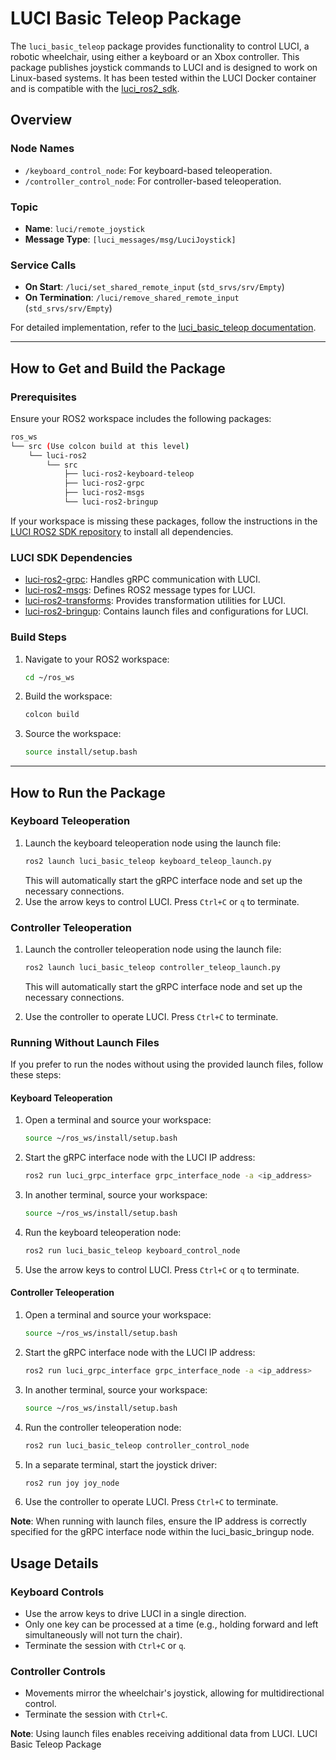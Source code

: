 # LUCI Basic Teleop Package

The `luci_basic_teleop` package provides functionality to control LUCI, a robotic wheelchair, using either a keyboard or an Xbox controller. This package publishes joystick commands to LUCI and is designed to work on Linux-based systems. It has been tested within the LUCI Docker container and is compatible with the [luci_ros2_sdk](https://github.com/lucimobility/luci-ros2-sdk).

## Overview

### Node Names
- `/keyboard_control_node`: For keyboard-based teleoperation.
- `/controller_control_node`: For controller-based teleoperation.

### Topic
- **Name**: `luci/remote_joystick`
- **Message Type**: `[luci_messages/msg/LuciJoystick]`

### Service Calls
- **On Start**: `/luci/set_shared_remote_input` (`std_srvs/srv/Empty`)
- **On Termination**: `/luci/remove_shared_remote_input` (`std_srvs/srv/Empty`)

For detailed implementation, refer to the [luci_basic_teleop documentation](docs/teleop.md).

---

## How to Get and Build the Package

### Prerequisites
Ensure your ROS2 workspace includes the following packages:
```bash
ros_ws
└── src (Use colcon build at this level)
    └── luci-ros2
        └── src 
            ├── luci-ros2-keyboard-teleop
            ├── luci-ros2-grpc
            ├── luci-ros2-msgs
            └── luci-ros2-bringup
```

If your workspace is missing these packages, follow the instructions in the [LUCI ROS2 SDK repository](https://github.com/lucimobility/luci-ros2-sdk) to install all dependencies.

### LUCI SDK Dependencies
- [luci-ros2-grpc](https://github.com/UW-CTRL/luci-ros2-grpc): Handles gRPC communication with LUCI.
- [luci-ros2-msgs](https://github.com/UW-CTRL/luci-ros2-msgs): Defines ROS2 message types for LUCI.
- [luci-ros2-transforms](https://github.com/lucimobility/luci-ros2-transforms): Provides transformation utilities for LUCI.
- [luci-ros2-bringup](https://github.com/UW-CTRL/luci-ros2-bringup): Contains launch files and configurations for LUCI.

### Build Steps
1. Navigate to your ROS2 workspace:
   ```bash
   cd ~/ros_ws
   ```
2. Build the workspace:
   ```bash
   colcon build
   ```
3. Source the workspace:
   ```bash
   source install/setup.bash
   ```

---

## How to Run the Package

### Keyboard Teleoperation
1. Launch the keyboard teleoperation node using the launch file:
    ```bash
    ros2 launch luci_basic_teleop keyboard_teleop_launch.py
    ```
    This will automatically start the gRPC interface node and set up the necessary connections.
2. Use the arrow keys to control LUCI. Press `Ctrl+C` or `q` to terminate.

### Controller Teleoperation
1. Launch the controller teleoperation node using the launch file:
    ```bash
    ros2 launch luci_basic_teleop controller_teleop_launch.py
    ```
    This will automatically start the gRPC interface node and set up the necessary connections.

3. Use the controller to operate LUCI. Press `Ctrl+C` to terminate.
### Running Without Launch Files

If you prefer to run the nodes without using the provided launch files, follow these steps:

#### Keyboard Teleoperation
1. Open a terminal and source your workspace:
    ```bash
    source ~/ros_ws/install/setup.bash
    ```
2. Start the gRPC interface node with the LUCI IP address:
    ```bash
    ros2 run luci_grpc_interface grpc_interface_node -a <ip_address>
    ```
3. In another terminal, source your workspace:
    ```bash
    source ~/ros_ws/install/setup.bash
    ```
4. Run the keyboard teleoperation node:
    ```bash
    ros2 run luci_basic_teleop keyboard_control_node
    ```
5. Use the arrow keys to control LUCI. Press `Ctrl+C` or `q` to terminate.

#### Controller Teleoperation
1. Open a terminal and source your workspace:
    ```bash
    source ~/ros_ws/install/setup.bash
    ```
2. Start the gRPC interface node with the LUCI IP address:
    ```bash
    ros2 run luci_grpc_interface grpc_interface_node -a <ip_address>
    ```
3. In another terminal, source your workspace:
    ```bash
    source ~/ros_ws/install/setup.bash
    ```
4. Run the controller teleoperation node:
    ```bash
    ros2 run luci_basic_teleop controller_control_node
    ```
5. In a separate terminal, start the joystick driver:
    ```bash
    ros2 run joy joy_node
    ```
6. Use the controller to operate LUCI. Press `Ctrl+C` to terminate.

**Note**: When running with launch files, ensure the IP address is correctly specified for the gRPC interface node within the luci_basic_bringup node.
## Usage Details

### Keyboard Controls
- Use the arrow keys to drive LUCI in a single direction.
- Only one key can be processed at a time (e.g., holding forward and left simultaneously will not turn the chair).
- Terminate the session with `Ctrl+C` or `q`.

### Controller Controls
- Movements mirror the wheelchair's joystick, allowing for multidirectional control.
- Terminate the session with `Ctrl+C`.

**Note**: Using launch files enables receiving additional data from LUCI.
 LUCI Basic Teleop Package

<!-- The luci_basic_teleop package is an example node that publishes messages that commands LUCI to drive by using the `arrow keys` on your keyboard, or an xbox controller. Use `ctrl+c` to terminate.
This package was only tested to be compatible on a Linux OS. If you are running this in our docker container, it will work.

NOTE: This is only a package that is intended to be used with [luci_ros2_sdk](https://github.com/lucimobility/luci-ros2-sdk)

Node name: `/keyboard_control_node` or `/controller_control_node`

Topic name: `luci/remote_joystick`

Topic message type: `[luci_messages/msg/LuciJoystick]`

Service Call when started: `/luci/set_shared_remote_input std_srvs/srv/Empty`

Service Call when terminated: `/luci/remove_shared_remote_input std_srvs/srv/Empty`

More detailed implementation docs can be found here [luci_basic_teleop](docs/teleop.md)

## Usage ##

After correctly sourcing ROS2, Run the following to start the respective launch files:

Keyboard: 

`ros2 launch luci_basic_teleop keyboard_teleop_launch.py`

or 
Controller: 

`ros2 launch luci_basic_teleop controller_teleop_launch.py`

## How to build and run this package ##
Put this package into the src folder of your ros2 workspace. Your workspace should at least have these three packages:
```bash
ros_ws
└── src (Use colcon build at this level)
    └──luci-ros2
        └── src 
            ├── luci-ros2-keyboard-teleop
            ├── luci-ros2-grpc
            └── luci-ros2-msgs
```

If your workspace doesn't look like this, go to https://github.com/lucimobility/luci-ros2-sdk to install all the SDK Dependancies

### LUCI SDK Package Dependencies ###
- [luci-ros2-grpc](https://github.com/UW-CTRL/luci-ros2-grpc)
- [luci-ros2-msgs](https://github.com/UW-CTRL/luci-ros2-msgs)
- [luci-ros2-transforms](https://github.com/lucimobility/luci-ros2-transforms)


### Build Steps ###
1. Navigate to your workspace
2. run `colcon build`
3. run `source install/setup.bash`
4. run `ros2 run luci_grpc_interface grpc_interface_node -a <ip address>` 

1. In another terminal, navigate to your workspace.
2. run `source install/setup.bash`
3. run `ros2 run luci_basic_teleop keyboard_control_node` or `ros2 run luci_basic_teloep controller_control_node`
    - launch files are available but if not in lab, the ip address must be changed in the bringup launch folder
4. Use the arrow keys in this terminal to control the chair.
    - if using the controller you must also open a new terminal and run `ros2 run joy joy_node` 


### Usage ###
Using the arrow keys on your keyboard will drive LUCI in a single direction when a key is held down. This example currently only supports one key at a time, so holding forward and then holding the left arrow while forward is still held down will not make the chair turn left, it will continue to go straight.

To end the keyboard teleoperation press `ctrl-c` or `q` at anytime.

For control with the controller, all movements are mirrored as if they were on the wheelchair's joystick, allowing movements in any direction.

To end the keyboard teleoperation press `ctrl-c` at anytime.

**Using launch files also allows for recieving data.** -->
